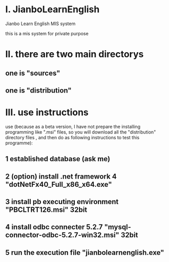 # I. JianboLearnEnglish
Jianbo Learn English MIS system

this is a mis system for private purpose

# II. there are two main directorys
## one is "sources"
## one is "distribution"



# III. use instructions
use (because as a beta version, I have not prepare the installing programming like ".msi" files, so you will download all the "distribution" directory files , and then do as following instructions to test this programme):
## 1 established database (ask me)
## 2 (option) install .net framework 4  "dotNetFx40_Full_x86_x64.exe"
## 3 install pb executing environment "PBCLTRT126.msi"  32bit
## 4 install odbc connecter 5.2.7 "mysql-connector-odbc-5.2.7-win32.msi"  32bit
## 5 run the execution file "jianbolearnenglish.exe"


